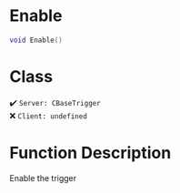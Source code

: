 # Enable
```lua
void Enable()
```
# Class
✔️ `Server: CBaseTrigger`  
❌ `Client: undefined`  

# Function Description
Enable the trigger
